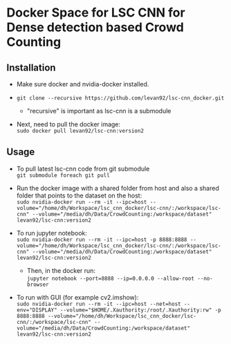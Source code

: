 # Docker Space for LSC CNN for Dense detection based Crowd Counting

## Installation
- Make sure docker and nvidia-docker installed.
- `git clone --recursive https://github.com/levan92/lsc-cnn_docker.git`
    - "recursive" is important as lsc-cnn is a submodule

- Next, need to pull the docker image:  
`sudo docker pull levan92/lsc-cnn:version2`


## Usage
- To pull latest lsc-cnn code from git submodule  
`git submodule foreach git pull`

- Run the docker image with a shared folder from host and also a shared folder that points to the dataset on the host:  
`sudo nvidia-docker run --rm -it --ipc=host --volume="/home/dh/Workspace/lsc_cnn_docker/lsc-cnn/:/workspace/lsc-cnn" --volume="/media/dh/Data/CrowdCounting:/workspace/dataset"  levan92/lsc-cnn:version2`

- To run jupyter notebook:  
`sudo nvidia-docker run --rm -it --ipc=host -p 8888:8888 --volume="/home/dh/Workspace/lsc_cnn_docker/lsc-cnn/:/workspace/lsc-cnn" --volume="/media/dh/Data/CrowdCounting:/workspace/dataset"  levan92/lsc-cnn:version2`
    - Then, in the docker run:  
`jupyter notebook --port=8888 --ip=0.0.0.0 --allow-root --no-browser`

- To run with GUI (for example cv2.imshow):  
`sudo nvidia-docker run --rm -it --ipc=host --net=host --env="DISPLAY" --volume="$HOME/.Xauthority:/root/.Xauthority:rw" -p 8888:8888 --volume="/home/dh/Workspace/lsc_cnn_docker/lsc-cnn/:/workspace/lsc-cnn" --volume="/media/dh/Data/CrowdCounting:/workspace/dataset"  levan92/lsc-cnn:version2`

